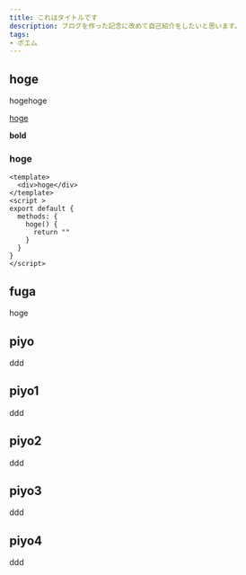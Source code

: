 ```yaml
---
title: これはタイトルです
description: ブログを作った記念に改めて自己紹介をしたいと思います。
tags:
- ポエム
---
```


## hoge
hogehoge

[hoge](https://github.com/tamemoto)

**bold**

### hoge

```vue{1, 3-5}[index.vue]
<template>
  <div>hoge</div>
</template>
<script >
export default {
  methods: {
    hoge() {
      return ""
    }
  }
}
</script>
```

## fuga

hoge

## piyo

ddd
## piyo1

ddd
## piyo2

ddd
## piyo3

ddd
## piyo4

ddd


